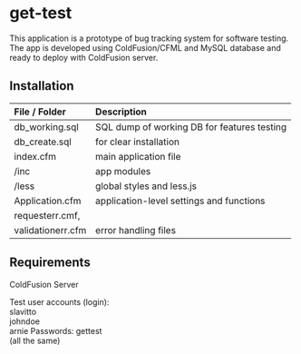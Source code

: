 # get-test
This application is a prototype of bug tracking system for software testing. The app is developed using ColdFusion/CFML and MySQL database and ready to deploy with ColdFusion server. 

## Installation
File / Folder				|		Description
:-------------------|:------------------------------------------------
db_working.sql 			|		SQL dump of working DB for features testing  
db_create.sql       |   for clear installation  
index.cfm           |   main application file  
/inc                |   app modules  
/less               |   global styles and less.js  
Application.cfm     |   application-level settings and functions  
requesterr.cmf,  		|
validationerr.cfm   |   error handling files  

## Requirements
ColdFusion Server

Test user accounts (login):   
slavitto   
johndoe  
arnie 
Passwords: gettest   
(all the same)
